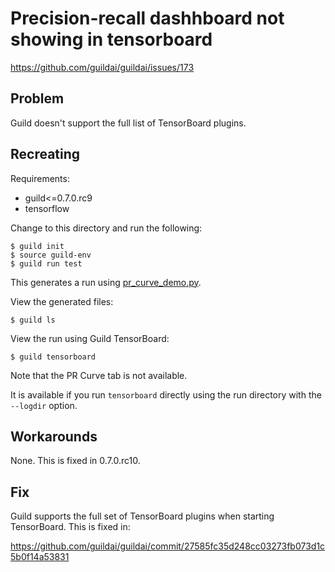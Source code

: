 # Precision-recall dashhboard not showing in tensorboard

https://github.com/guildai/guildai/issues/173

## Problem

Guild doesn't support the full list of TensorBoard plugins.

## Recreating

Requirements:

- guild<=0.7.0.rc9
- tensorflow

Change to this directory and run the following:

    $ guild init
    $ source guild-env
    $ guild run test

This generates a run using [pr_curve_demo.py](pr_curve_demo.py).

View the generated files:

    $ guild ls

View the run using Guild TensorBoard:

    $ guild tensorboard

Note that the PR Curve tab is not available.

It is available if you run `tensorboard` directly using the run
directory with the `--logdir` option.

## Workarounds

None. This is fixed in 0.7.0.rc10.

## Fix

Guild supports the full set of TensorBoard plugins when starting
TensorBoard. This is fixed in:

https://github.com/guildai/guildai/commit/27585fc35d248cc03273fb073d1c5b0f14a53831
